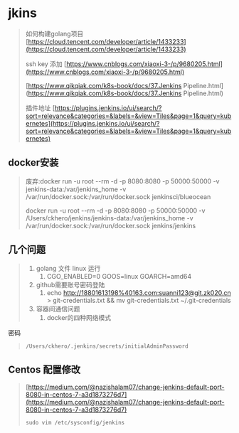 # jkins

> 如何构建golang项目  [https://cloud.tencent.com/developer/article/1433233](https://cloud.tencent.com/developer/article/1433233)
>
> ssh key 添加 [https://www.cnblogs.com/xiaoxi-3-/p/9680205.html](https://www.cnblogs.com/xiaoxi-3-/p/9680205.html)
>
> [https://www.qikqiak.com/k8s-book/docs/37.Jenkins Pipeline.html](https://www.qikqiak.com/k8s-book/docs/37.Jenkins Pipeline.html)
>
> 插件地址 [https://plugins.jenkins.io/ui/search/?sort=relevance&categories=&labels=&view=Tiles&page=1&query=kubernetes](https://plugins.jenkins.io/ui/search/?sort=relevance&categories=&labels=&view=Tiles&page=1&query=kubernetes)

## docker安装

> 废弃:docker run -u root --rm -d -p 8080:8080 -p 50000:50000 -v jenkins-data:/var/jenkins\_home -v /var/run/docker.sock:/var/run/docker.sock  jenkinsci/blueocean
>
> docker run -u root --rm -d -p 8080:8080 -p 50000:50000 -v /Users/ckhero/jenkins/jenkins-data:/var/jenkins\_home -v /var/run/docker.sock:/var/run/docker.sock  jenkins/jenkins

## 几个问题

> 1. golang 文件 linux 运行
>    1. CGO\_ENABLED=0 GOOS=linux GOARCH=amd64 
> 2. github需要账号密码登陆
>    1. echo [http://18801613198%40163.com:suanni123@git.zk020.cn](http://18801613198%40163.com:suanni123@git.zk020.cn) &gt; git-credentials.txt && mv git-credentials.txt ~/.git-credentials
> 3. 容器间通信问题
>    1. docker的四种网络模式

密码

> ```
> /Users/ckhero/.jenkins/secrets/initialAdminPassword
> ```

## Centos 配置修改

> [https://medium.com/@nazishalam07/change-jenkins-default-port-8080-in-centos-7-a3d1873276d7](https://medium.com/@nazishalam07/change-jenkins-default-port-8080-in-centos-7-a3d1873276d7)
>
> ```
> sudo vim /etc/sysconfig/jenkins
> ```



